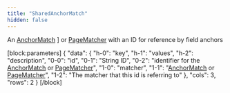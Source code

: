 ```yaml
---
title: "SharedAnchorMatch"
hidden: false
---
```

An [AnchorMatch](doc:anchormatch) ] or [PageMatcher](doc:pagematcher) with an ID for reference by field anchors

[block:parameters]
{
  "data": {
    "h-0": "key",
    "h-1": "values",
    "h-2": "description",
    "0-0": "id",
    "0-1": "String ID",
    "0-2": "identifier for the [AnchorMatch](doc:anchormatch) or [PageMatcher](doc:pagematcher)",
    "1-0": "matcher",
    "1-1": "[AnchorMatch](doc:anchormatch) or [PageMatcher](doc:pagematcher)",
    "1-2": "The matcher that this id is referring to"
  },
  "cols": 3,
  "rows": 2
}
[/block]